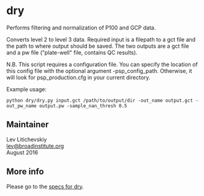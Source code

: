 dry
===========
Performs filtering and normalization of P100 and GCP data.

Converts level 2 to level 3 data. Required input is a filepath to a gct file
and the path to where output should be saved. The two outputs are a gct file
and a pw file ("plate-well" file, contains QC results).

N.B. This script requires a configuration file. You can specify the location 
of this config file with the optional argument -psp_config_path. Otherwise, 
it will look for psp_production.cfg in your current directory.

Example usage:
```
python dry/dry.py input.gct /path/to/output/dir -out_name output.gct -out_pw_name output.pw -sample_nan_thresh 0.5
```

Maintainer
----------
Lev Litichevskiy	
lev@broadinstitute.org  
August 2016

More info
---------
Please go to the [specs for dry](https://docs.google.com/a/broadinstitute.com/document/d/1zxKEX_xO_ZrqI4EbogX1by9WRgs0VO24_O15e11Xw58/edit?usp=sharing).
